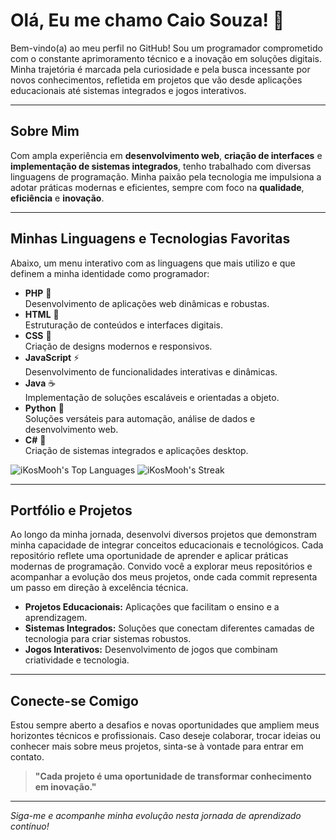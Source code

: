 # Olá, Eu me chamo Caio Souza! 👋

Bem-vindo(a) ao meu perfil no GitHub! Sou um programador comprometido com o constante aprimoramento técnico e a inovação em soluções digitais. Minha trajetória é marcada pela curiosidade e pela busca incessante por novos conhecimentos, refletida em projetos que vão desde aplicações educacionais até sistemas integrados e jogos interativos.

---

## Sobre Mim

Com ampla experiência em **desenvolvimento web**, **criação de interfaces** e **implementação de sistemas integrados**, tenho trabalhado com diversas linguagens de programação. Minha paixão pela tecnologia me impulsiona a adotar práticas modernas e eficientes, sempre com foco na **qualidade**, **eficiência** e **inovação**.

---

## Minhas Linguagens e Tecnologias Favoritas

Abaixo, um menu interativo com as linguagens que mais utilizo e que definem a minha identidade como programador:

- **PHP** 🐘  
  Desenvolvimento de aplicações web dinâmicas e robustas.
- **HTML** 📰  
  Estruturação de conteúdos e interfaces digitais.
- **CSS** 🎨  
  Criação de designs modernos e responsivos.
- **JavaScript** ⚡  
  Desenvolvimento de funcionalidades interativas e dinâmicas.
- **Java** ☕  
  Implementação de soluções escaláveis e orientadas a objeto.
- **Python** 🐍  
  Soluções versáteis para automação, análise de dados e desenvolvimento web.
- **C#** 🎯  
  Criação de sistemas integrados e aplicações desktop.

![iKosMooh's Top Languages](https://github-readme-stats.vercel.app/api/top-langs/?username=iKosMooh&theme=tokyonight&show_icons=true&hide_border=true&layout=compact) ![iKosMooh's Streak](https://github-readme-streak-stats.herokuapp.com/?user=iKosMooh&theme=tokyonight&hide_border=true)

---

## Portfólio e Projetos

Ao longo da minha jornada, desenvolvi diversos projetos que demonstram minha capacidade de integrar conceitos educacionais e tecnológicos. Cada repositório reflete uma oportunidade de aprender e aplicar práticas modernas de programação. Convido você a explorar meus repositórios e acompanhar a evolução dos meus projetos, onde cada commit representa um passo em direção à excelência técnica.

- **Projetos Educacionais:** Aplicações que facilitam o ensino e a aprendizagem.  
- **Sistemas Integrados:** Soluções que conectam diferentes camadas de tecnologia para criar sistemas robustos.  
- **Jogos Interativos:** Desenvolvimento de jogos que combinam criatividade e tecnologia.

---

## Conecte-se Comigo

Estou sempre aberto a desafios e novas oportunidades que ampliem meus horizontes técnicos e profissionais. Caso deseje colaborar, trocar ideias ou conhecer mais sobre meus projetos, sinta-se à vontade para entrar em contato.

> **"Cada projeto é uma oportunidade de transformar conhecimento em inovação."**

---

*Siga-me e acompanhe minha evolução nesta jornada de aprendizado contínuo!*
